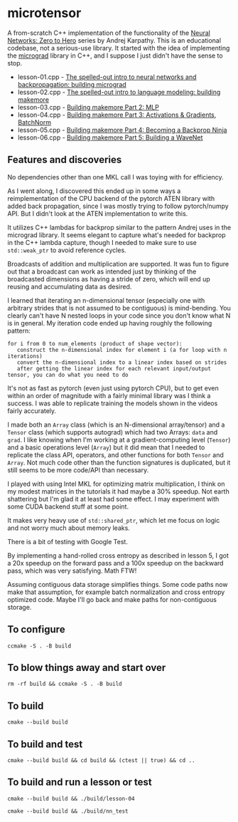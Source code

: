 # microtensor

A from-scratch C++ implementation of the functionality of the [Neural Networks: Zero to Hero](https://karpathy.ai/zero-to-hero.html) series by Andrej Karpathy.
This is an educational codebase, not a serious-use library. It started with the idea of implementing the [micrograd](https://github.com/karpathy/micrograd) library in C++,
and I suppose I just didn't have the sense to stop.

* lesson-01.cpp - [The spelled-out intro to neural networks and backpropagation: building micrograd](https://youtu.be/VMj-3S1tku0)
* lesson-02.cpp - [The spelled-out intro to language modeling: building makemore](https://youtu.be/PaCmpygFfXo)
* lesson-03.cpp - [Building makemore Part 2: MLP](https://youtu.be/TCH_1BHY58I)
* lesson-04.cpp - [Building makemore Part 3: Activations & Gradients, BatchNorm](https://youtu.be/P6sfmUTpUmc)
* lesson-05.cpp - [Building makemore Part 4: Becoming a Backprop Ninja](https://youtu.be/q8SA3rM6ckI)
* lesson-06.cpp - [Building makemore Part 5: Building a WaveNet](https://www.youtube.com/watch?v=t3YJ5hKiMQ0)

## Features and discoveries

No dependencies other than one MKL call I was toying with for efficiency.

As I went along, I discovered this ended up in some ways a reimplementation of the CPU backend of the pytorch ATEN
library with added back propagation, since I was mostly trying to follow pytorch/numpy API. But I didn't look at the ATEN
implementation to write this.

It utilizes C++ lambdas for backprop similar to the pattern Andrej uses in the micrograd library.
It seems elegant to capture what's needed for backprop in the C++ lambda capture, though I needed to make sure to use `std::weak_ptr` to avoid reference cycles.

Broadcasts of addition and multiplication are supported. It was fun to figure out that a broadcast can work as intended just by
thinking of the broadcasted dimensions as having a stride of zero, which will end up reusing and accumulating data as desired.

I learned that iterating an n-dimensional tensor (especially one with arbitrary strides that is not assumed to be contiguous)
is mind-bending. You clearly can't have N nested loops in your code since you don't know what N is in general.
My iteration code ended up having roughly the following pattern:

```
for i from 0 to num_elements (product of shape vector):
   construct the n-dimensional index for element i (a for loop with n iterations)
   convert the n-dimensional index to a linear index based on strides
   after getting the linear index for each relevant input/output tensor, you can do what you need to do
```

It's not as fast as pytorch (even just using pytorch CPU), but to get even within an order of magnitude with a fairly minimal library was I think a success.
I was able to replicate training the models shown in the videos fairly accurately.

I made both an `Array` class (which is an N-dimensional array/tensor) and a `Tensor` class (which supports autograd) which had two Arrays: `data` and `grad`.
I like knowing when I'm working at a gradient-computing level (`Tensor`) and a basic operations level (`Array`) but it did mean that I needed
to replicate the class API, operators, and other functions for both `Tensor` and `Array`. Not much code other than the function signatures is duplicated,
but it still seems to be more code/API than necessary.

I played with using Intel MKL for optimizing matrix multiplication, I think on my modest matrices in the tutorials it had maybe a 30% speedup. Not earth shattering but I'm glad it at least had some effect. I may experiment with some CUDA backend stuff at some point.

It makes very heavy use of `std::shared_ptr`, which let me focus on logic and not worry much about memory leaks.

There is a bit of testing with Google Test.

By implementing a hand-rolled cross entropy as described in lesson 5, I got a 20x speedup on the forward pass and a 100x speedup on the backward
pass, which was very satisfying. Math FTW!

Assuming contiguous data storage simplifies things. Some code paths now make that assumption,
for example batch normalization and cross entropy optimized code. Maybe I'll go back and make
paths for non-contiguous storage.

## To configure

```
ccmake -S . -B build
```

## To blow things away and start over

```
rm -rf build && ccmake -S . -B build
```

## To build

```
cmake --build build
```

## To build and test

```
cmake --build build && cd build && (ctest || true) && cd ..
```

## To build and run a lesson or test

```
cmake --build build && ./build/lesson-04
```

```
cmake --build build && ./build/nn_test
```
